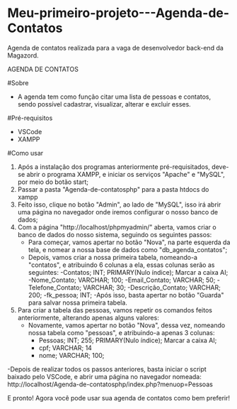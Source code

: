 # Meu-primeiro-projeto---Agenda-de-Contatos
Agenda de contatos realizada para a vaga de desenvolvedor back-end da Magazord.

AGENDA DE CONTATOS

#Sobre

- A agenda tem como função citar uma lista de pessoas e contatos, sendo possível cadastrar, visualizar, alterar e excluir esses.

#Pré-requisitos

- VSCode
- XAMPP

#Como usar 

1. Após a instalação dos programas anteriormente pré-requisitados, deve-se abrir o programa XAMPP,
 e iniciar os serviços "Apache" e "MySQL", por meio do botão start;
2. Passar a pasta "Agenda-de-contatosphp" para a pasta htdocs do xampp
3. Feito isso, clique no botão "Admin", ao lado de "MySQL", isso irá abrir uma página no navegador onde iremos configurar o nosso banco de dados;
4. Com a página "http://localhost/phpmyadmin/" aberta, vamos criar o banco de dados do nosso sistema, seguindo os seguintes passos:
	- Para começar, vamos apertar no botão "Nova", na parte esquerda da tela, e nomear a nossa base de dados como "db_agenda_contatos";
	- Depois, vamos criar a nossa primeira tabela, nomeando-a "contatos", e atribuindo 6 colunas a ela, essas colunas serão as seguintes:
		-Contatos; INT; PRIMARY(Nulo índice); Marcar a caixa AI;
		-Nome_Contato; VARCHAR; 100;
		-Email_Contato; VARCHAR; 50;
		-Telefone_Contato; VARCHAR; 30;
		-Descrição_Contato; VARCHAR; 200;
		-fk_pessoa; INT;
	-Após isso, basta apertar no botão "Guarda" para salvar nossa primeira tabela.
5. Para criar a tabela das pessoas, vamos repetir os comandos feitos anteriormente, alterando apenas alguns valores:
	- Novamente, vamos apertar no botão "Nova", dessa vez, nomeando nossa tabela como "pessoas", e atribuindo-a apenas 3 colunas:
		- Pessoas; INT; 255; PRIMARY(Nulo índice); Marcar a caixa AI;
		- cpf; VARCHAR; 14
		- nome; VARCHAR; 100;

-Depois de realizar todos os passos anteriores, basta iniciar o script baixado pelo VSCode, e abrir uma página no navegador nomeada: http://localhost/Agenda-de-contatosphp/index.php?menuop=Pessoas

E pronto! Agora você pode usar sua agenda de contatos como bem preferir!

	

